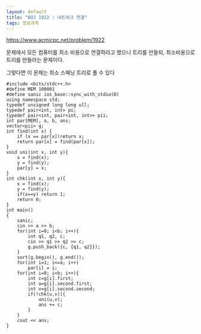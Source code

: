 ```yaml
---
layout: default
title: "BOJ 1922 : 네트워크 연결"
tags: 정보과학
---
```


https://www.acmicpc.net/problem/1922

문제에서 모든 컴퓨터를 최소 비용으로 연결하라고 했으니 트리를 만들되, 최소비용으로 트리를 만들라는 문제이다.

그렇다면 이 문제는 최소 스페닝 트리로 풀 수 있다

    #include <bits/stdc++.h>
    #define MEM 100001
    #define sanic ios_base::sync_with_stdio(0)
    using namespace std;
    typedef unsigned long long ull;
    typedef pair<int, int> pi;
    typedef pair<int, pair<int, int>> pii;
    int par[MEM], a, b, ans;
    vector<pii> g;
    int find(int x) {
        if (x == par[x])return x;
        return par[x] = find(par[x]);
    }
    void uni(int x, int y){
        x = find(x);
        y = find(y);
        par[y] = x;
    }
    int chk(int x, int y){
        x = find(x);
        y = find(y);
        if(x==y) return 1;
        return 0;
    }
    int main()
    {
        sanic;
        cin >> a >> b;
        for(int i=0; i<b; i++){
            int q1, q2, c;
            cin >> q1 >> q2 >> c;
            g.push_back({c, {q1, q2}});
        }
        sort(g.begin(), g.end());
        for(int i=1; i<=a; i++)
            par[i] = i;
        for(int i=0; i<b; i++){
            int c=g[i].first;
            int u=g[i].second.first;
            int v=g[i].second.second;
            if(!chk(u,v)){
                uni(u,v);
                ans += c;
            }
        }
        cout << ans;
    }
